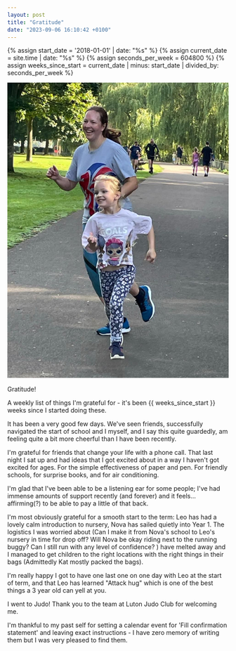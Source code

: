 ```yaml
---
layout: post
title: "Gratitude"
date: "2023-09-06 16:10:42 +0100"
---
```



{% assign start_date = '2018-01-01' | date: "%s" %}
{% assign current_date = site.time | date: "%s" %}
{% assign seconds_per_week = 604800 %}
{% assign weeks_since_start = current_date | minus: start_date | divided_by: seconds_per_week %}


![Nova and Kat at the finish line](/assets/images/finishline.png)

Gratitude! 

A weekly list of things I'm grateful for - it's been {{ weeks_since_start }} weeks since I started doing these. 


It has been a very good few days. We've seen friends, successfully navigated the start of school and I myself, and I say this quite guardedly, am feeling quite a bit more cheerful than I have been recently. 

I'm grateful for friends that change your life with a phone call.  That last night I sat up and had ideas that I got excited about in a way I haven't got excited for ages.  For the simple effectiveness of paper and pen.  For friendly schools, for surprise books, and for air conditioning. 

I'm glad that I've been able to be a listening ear for some people; I've had immense amounts of support recently (and forever) and it feels... affirming(?) to be able to pay a little of that back. 

I'm most obviously grateful for a smooth start to the term:  Leo has had a lovely calm introduction to nursery, Nova has sailed quietly into Year 1.  The logistics I was worried about (Can I make it from Nova's school to Leo's nursery in time for drop off? Will Nova be okay riding next to the running buggy? Can I still run with any level of confidence?  ) have melted away and I managed to get children to the right locations with the right things in their bags (Admittedly Kat mostly packed the bags). 

I'm really happy I got to have one last one on one day with Leo at the start of term, and that Leo has learned "Attack hug" which is one of the best things a 3 year old can yell at you. 

I went to Judo! Thank you to the team at Luton Judo Club for welcoming me. 

I'm thankful to my past self for setting a calendar event for 'Fill confirmation statement' and leaving exact instructions - I have zero memory of writing them but I was very pleased to find them. 




